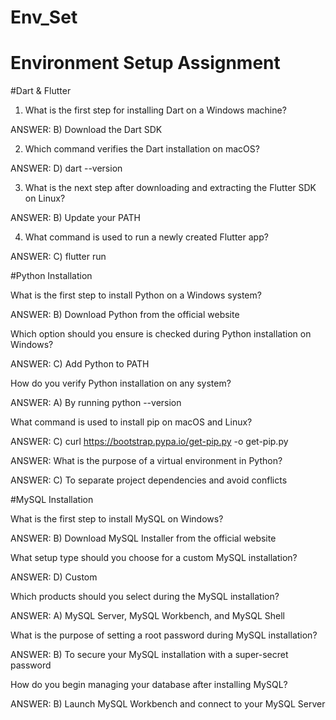 # Env_Set

# Environment Setup Assignment

#Dart & Flutter

1. What is the first step for installing Dart on a Windows machine?


ANSWER:
B) Download the Dart SDK



2. Which command verifies the Dart installation on macOS?


ANSWER:
D) dart --version


3. What is the next step after downloading and extracting the Flutter SDK on Linux?


ANSWER:
B) Update your PATH


4. What command is used to run a newly created Flutter app?

ANSWER:
C) flutter run



#Python Installation

What is the first step to install Python on a Windows system?


ANSWER:
B) Download Python from the official website


Which option should you ensure is checked during Python installation on Windows?


ANSWER:
C) Add Python to PATH

How do you verify Python installation on any system?

ANSWER:
A) By running python --version

What command is used to install pip on macOS and Linux?


ANSWER:
C) curl https://bootstrap.pypa.io/get-pip.py -o get-pip.py


ANSWER:
What is the purpose of a virtual environment in Python?

ANSWER:
C) To separate project dependencies and avoid conflicts


#MySQL Installation

What is the first step to install MySQL on Windows?


ANSWER:
B) Download MySQL Installer from the official website


What setup type should you choose for a custom MySQL installation?


ANSWER:
D) Custom

Which products should you select during the MySQL installation?

ANSWER:
A) MySQL Server, MySQL Workbench, and MySQL Shell


What is the purpose of setting a root password during MySQL installation?


ANSWER:
B) To secure your MySQL installation with a super-secret password


How do you begin managing your database after installing MySQL?

ANSWER:
B) Launch MySQL Workbench and connect to your MySQL Server

